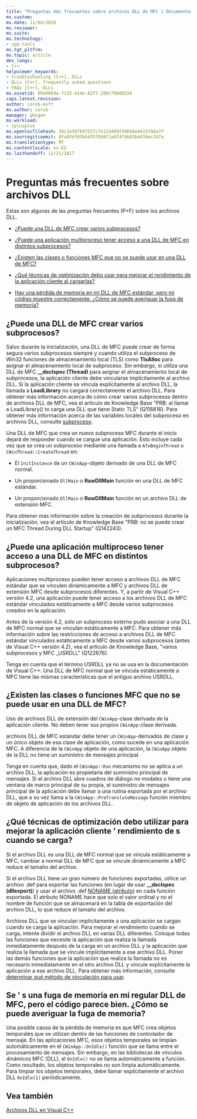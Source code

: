 ```yaml
---
title: "Preguntas más frecuentes sobre archivos DLL de MFC | Documentos de Microsoft"
ms.custom: 
ms.date: 11/04/2016
ms.reviewer: 
ms.suite: 
ms.technology:
- cpp-tools
ms.tgt_pltfrm: 
ms.topic: article
dev_langs:
- C++
helpviewer_keywords:
- troubleshooting [C++], DLLs
- DLLs [C++], frequently asked questions
- FAQs [C++], DLLs
ms.assetid: 09dd068e-fc33-414e-82f7-289c70680256
caps.latest.revision: 
author: corob-msft
ms.author: corob
manager: ghogen
ms.workload:
- cplusplus
ms.openlocfilehash: 39c3a36f697527c7e133409f49656e4415f86a7f
ms.sourcegitcommit: 8fa8fdf0fbb4f57950f1e8f4f9b81b4d39ec7d7a
ms.translationtype: MT
ms.contentlocale: es-ES
ms.lasthandoff: 12/21/2017
---
```

# <a name="dll-frequently-asked-questions"></a>Preguntas más frecuentes sobre archivos DLL  
  
Estas son algunas de las preguntas frecuentes (P+F) sobre los archivos DLL.  
    
-   [¿Puede una DLL de MFC crear varios subprocesos?](#mfc_multithreaded_1)  

-   [¿Puede una aplicación multiproceso tener acceso a una DLL de MFC en distintos subprocesos?](#mfc_multithreaded_2)  
  
-   [¿Existen las clases o funciones MFC que no se puede usar en una DLL de MFC?](#mfc_prohibited_classes)  
  
-   [¿Qué técnicas de optimización debo usar para mejorar el rendimiento de la aplicación cliente al cargarlas?](#mfc_optimization)  
  
-   [Hay una pérdida de memoria en mi DLL de MFC estándar, pero mi código muestre correctamente. ¿Cómo se puede averiguar la fuga de memoria?](#memory_leak)  

## <a name="mfc_multithreaded_1"></a>¿Puede una DLL de MFC crear varios subprocesos?  
  
Salvo durante la inicialización, una DLL de MFC puede crear de forma segura varios subprocesos siempre y cuando utiliza el subproceso de Win32 funciones de almacenamiento local (TLS) como **TlsAlloc** para asignar el almacenamiento local de subproceso. Sin embargo, si utiliza una DLL de MFC **__declspec (Thread)** para asignar el almacenamiento local de subprocesos, la aplicación cliente debe vincularse implícitamente al archivo DLL. Si la aplicación cliente se vincula explícitamente al archivo DLL, la llamada a **LoadLibrary** no cargará correctamente el archivo DLL. Para obtener más información acerca de cómo crear varios subprocesos dentro de archivos DLL de MFC, vea el artículo de Knowledge Base "PRB: al llamar a LoadLibrary() to carga una DLL que tiene Static TLS" (Q118816). Para obtener más información acerca de las variables locales del subproceso en archivos DLL, consulte [subproceso](../cpp/thread.md).
  
 Una DLL de MFC que crea un nuevo subproceso MFC durante el inicio dejará de responder cuando se cargue una aplicación. Esto incluye cada vez que se crea un subproceso mediante una llamada a `AfxBeginThread` o `CWinThread::CreateThread` en:  
  
-   El `InitInstance` de un `CWinApp`-objeto derivado de una DLL de MFC normal.  
  
-   Un proporcionado `DllMain` o **RawDllMain** función en una DLL de MFC estándar.  
  
-   Un proporcionado `DllMain` o **RawDllMain** función en un archivo DLL de extensión MFC.  
  
 Para obtener más información sobre la creación de subprocesos durante la inicialización, vea el artículo de Knowledge Base "PRB: no se puede crear un MFC Thread During DLL Startup" (Q142243).  
  
## <a name="mfc_multithreaded_2"></a>¿Puede una aplicación multiproceso tener acceso a una DLL de MFC en distintos subprocesos?
Aplicaciones multiproceso pueden tener acceso a archivos DLL de MFC estándar que se vinculen dinámicamente a MFC y archivos DLL de extensión MFC desde subprocesos diferentes. Y, a partir de Visual C++ versión 4.2, una aplicación puede tener acceso a los archivos DLL de MFC estándar vinculados estáticamente a MFC desde varios subprocesos creados en la aplicación.  
  
 Antes de la versión 4.2, solo un subproceso externo pudo asociar a una DLL de MFC normal que se vinculan estáticamente a MFC. Para obtener más información sobre las restricciones de acceso a archivos DLL de MFC estándar vinculados estáticamente a MFC desde varios subprocesos (antes de Visual C++ versión 4.2), vea el artículo de Knowledge Base, "varios subprocesos y MFC _USRDLL" (Q122676).  
  
 Tenga en cuenta que el término USRDLL ya no se usa en la documentación de Visual C++. Una DLL de MFC normal que se vincula estáticamente a MFC tiene las mismas características que el antiguo archivo USRDLL.  


## <a name="mfc_prohibited_classes"></a>¿Existen las clases o funciones MFC que no se puede usar en una DLL de MFC?
Uso de archivos DLL de extensión del `CWinApp`-clase derivada de la aplicación cliente. No deben tener sus propios `CWinApp`-clase derivada.  
  
archivos DLL de MFC estándar debe tener un `CWinApp`-derivados de clase y un único objeto de esa clase de aplicación, como sucede en una aplicación MFC. A diferencia de la `CWinApp` objeto de una aplicación, la `CWinApp` objeto de la DLL no tiene un suministro de mensajes principal.  
  
 Tenga en cuenta que, dado el `CWinApp::Run` mecanismo no se aplica a un archivo DLL, la aplicación es propietaria del suministro principal de mensajes. Si el archivo DLL abre cuadros de diálogo no modales o tiene una ventana de marco principal de su propia, el suministro de mensajes principal de la aplicación debe llamar a una rutina exportada por el archivo DLL, que a su vez llama a la `CWinApp::PreTranslateMessage` función miembro de objeto de aplicación de los archivos DLL.  

## <a name="mfc_optimization"></a>¿Qué técnicas de optimización debo utilizar para mejorar la aplicación cliente &#39; rendimiento de s cuando se carga?
Si el archivo DLL es una DLL de MFC normal que se vincula estáticamente a MFC, cambiar a normal DLL de MFC que se vincule dinámicamente a MFC reduce el tamaño del archivo.  
  
 Si el archivo DLL tiene un gran número de funciones exportadas, utilice un archivo .def para exportar las funciones (en lugar de usar **__declspec (dllexport)**) y usar el archivo .def [NONAME (atributo)](../build/exporting-functions-from-a-dll-by-ordinal-rather-than-by-name.md) en cada función exportada. El atributo NONAME hace que solo el valor ordinal y no el nombre de función que se almacenará en la tabla de exportación del archivo DLL, lo que reduce el tamaño del archivo.  
  
 Archivos DLL que se vinculan implícitamente a una aplicación se cargan cuando se carga la aplicación. Para mejorar el rendimiento cuando se carga, intente dividir el archivo DLL en varias DLL diferentes. Coloque todas las funciones que necesite la aplicación que realiza la llamada inmediatamente después de la carga en un archivo DLL y la aplicación que realiza la llamada que se vincule implícitamente a ese archivo DLL. Poner las demás funciones que la aplicación que realiza la llamada no es necesario inmediatamente en el otro archivo DLL y vincule explícitamente la aplicación a ese archivo DLL. Para obtener más información, consulte [determinar qué método de vinculación para usar](../build/linking-an-executable-to-a-dll.md#determining-which-linking-method-to-use).  

## <a name="memory_leak"></a>Se &#39; s una fuga de memoria en mi regular DLL de MFC, pero el código parece bien. ¿Cómo se puede averiguar la fuga de memoria?  
  
Una posible causa de la pérdida de memoria es que MFC crea objetos temporales que se utilizan dentro de las funciones de controlador de mensaje. En las aplicaciones MFC, esos objetos temporales se limpian automáticamente en el `CWinApp::OnIdle()` función que se llama entre el procesamiento de mensajes. Sin embargo, en las bibliotecas de vínculos dinámicos MFC (DLL), el `OnIdle()` no se llama automáticamente a función. Como resultado, los objetos temporales no son limpia automáticamente. Para limpiar los objetos temporales, debe llamar explícitamente el archivo DLL `OnIdle(1)` periódicamente.  
  
## <a name="see-also"></a>Vea también  
 [Archivos DLL en Visual C++](../build/dlls-in-visual-cpp.md)